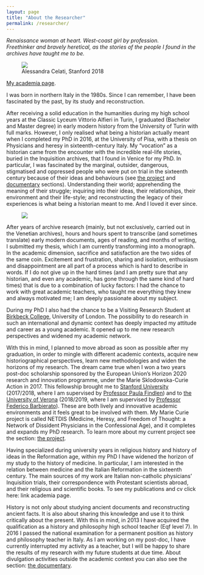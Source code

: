 ```yaml
---
layout: page
title: "About the Researcher"
permalink: /researcher/
---
```


*Renaissance woman at heart. West-coast girl by profession.  
Freethinker and bravely heretical, as the stories of the people I found in the archives have taught me to be.*

<figure><img src="{{ "/images/researcher-1.jpg"|absolute_url}}" style="max-width:200px;">
<figcaption>Alessandra Celati, Stanford 2018</figcaption>
</figure>

[My academia page](https://univr.academia.edu/Alessandracelati).


I was born in northern Italy in the 1980s. Since I can remember, I have been fascinated by the past, by its study and reconstruction.


After receiving a solid education in the humanities during my high school years at the Classic Lyceum Vittorio Alfieri in Turin, I graduated (Bachelor and Master degree) in early modern history from the University of Turin with full marks. However, I only realised what being a historian actually meant when I completed my PhD in 2016, at the University of Pisa, with a thesis on Physicians and heresy in sixteenth-century Italy. My “vocation” as a historian came from the encounter with the incredible real-life stories, buried in the Inquisition archives, that I found in Venice for my PhD. In particular, I was fascinated by the marginal, outsider, dangerous, stigmatised and oppressed people who were put on trial in the sixteenth century because of their ideas and behaviours (see [the project](/project) and [documentary](/documentary) sections). Understanding their world; apprehending the meaning of their struggle; inquiring into their ideas, their relationships, their environment and their life-style; and reconstructing the legacy of their experiences is what being a historian meant to me. And I loved it ever since.

<figure><img src="{{ "/images/researcher-2.jpg"|absolute_url}}" style="max-width:200px;">
</figure>

After years of archive research (mainly, but not exclusively, carried out in the Venetian archives), hours and hours spent to transcribe (and sometimes translate) early modern documents, ages of reading, and months of writing, I submitted my thesis, which I am currently transforming into a monograph. In the academic dimension, sacrifice and satisfaction are the two sides of the same coin. Excitement and frustration, sharing and isolation, enthusiasm and disappointment are all part of a process which is hard to describe in words. If I do not give up in the hard times (and I am pretty sure that any historian, and even any academic, has gone through the same kind of hard times)  that is due to a combination of lucky factors: I had the chance to work with great academic teachers, who taught me everything they knew and always motivated me; I am deeply passionate about my subject.


During my PhD I also had the chance to be a Visiting Research Student at [Birkbeck College](http://www.bbk.ac.uk/departments/history/), University of London. The possibility to do research in such an international and dynamic context has deeply impacted my attitude and career as a young academic. It opened up to me new research perspectives and widened my academic network.


With this in mind, I planned to move abroad as soon as possible after my graduation, in order to mingle with different academic contexts, acquire new historiographical perspectives, learn new methodologies and widen the horizons of my research. The dream came true when I won a two years post-doc scholarship sponsored by the European Union’s Horizon 2020 research and innovation programme, under the Marie Sklodowska-Curie Action in 2017. This fellowship brought me to [Stanford University](https://www.stanford.edu/) (2017/2018, where I am supervised by [Professor Paula Findlen](https://history.stanford.edu/people/paula-findlen)) and to [the University of Verona](https://www.univr.it/it) (2018/2019, where I am supervised by [Professor Federico Barbierato](http://univr.academia.edu/FedericoBarbierato)). These are both lively and innovative academic environments and it feels great to be involved with them. My Marie Curie project is called NETDIS (Medicine, Heresy, and Freedom of Thought: a Network of Dissident Physicians in the Confessional Age), and it completes and expands my PhD research. To learn more about my current project see the section: [the project](/project/). 


Having specialized during university years in religious history and history of ideas in the Reformation age, within my PhD I have widened the horizon of my study to the history of medicine. In particular, I am interested in the relation between medicine and the Italian Reformation in the sixteenth century. The main sources of my work are Italian non-catholic physicians’ Inquisition trials, their correspondence with Protestant scientists abroad, and their religious and scientific books.
To see my publications and cv click here: link academia page.


History is not only about studying ancient documents and reconstructing ancient facts. It is also about sharing this knowledge and use it to think critically about the present. With this in mind, in 2013 I have acquired the qualification as a history and philosophy high school teacher (Eqf level 7). In 2016 I passed the national examination for a permanent position as history and philosophy teacher in Italy. As I am working on my post-doc, I have currently interrupted my activity as a teacher, but I will be happy to share the results of my research with my future students at due time. About divulgation activities outside the academic context you can also see the section: [the documentary](/documentary/).